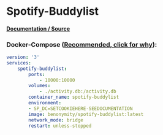 # Spotify-Buddylist

#### [Documentation / Source](https://github.com/benonymity/spotify-buddylist "Documentation / Source")

### Docker-Compose ([Recommended, click for why](https://docs.docker.com/compose/intro/features-uses/ "docs.docker.com Why use Compose?")):

```yaml
version: '3'
services:
    spotify-buddylist:
        ports:
            - 10000:10000
        volumes:
            - ./activity.db:/activity.db
        container_name: spotify-buddylist
        environment:
        - SP_DC=SETCOOKIEHERE-SEEDOCUMENTATION
        image: benonymity/spotify-buddylist:latest
        network_mode: bridge
        restart: unless-stopped

```
